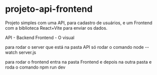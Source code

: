 # projeto-api-frontend
Projeto simples com uma API, para cadastro de usuários, e um Frontend com a biblioteca React+Vite para enviar os dados.

API - Backend
Frontend - O visual

para rodar o server que está na pasta API só rodar o comando
node --watch server.js

para rodar o frontend entra na pasta Frontend e depois na outra pasta e roda o comando 
npm run dev

